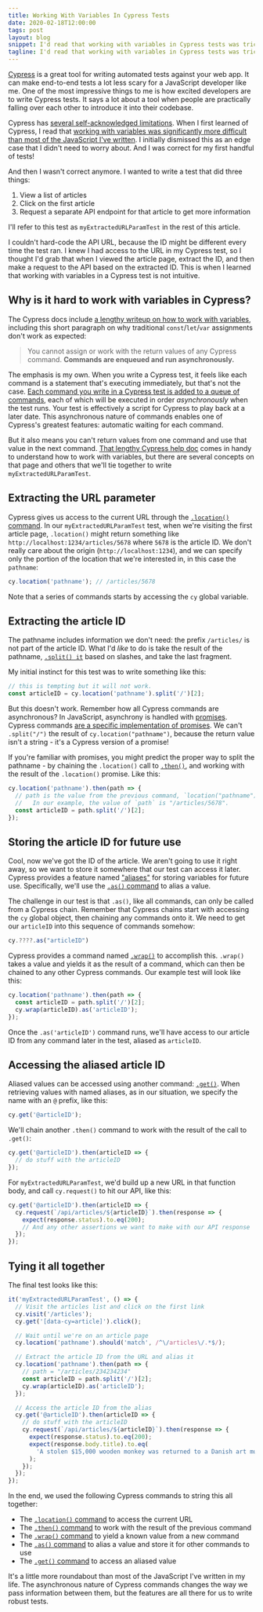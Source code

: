 ```yaml
---
title: Working With Variables In Cypress Tests
date: 2020-02-18T12:00:00
tags: post
layout: blog
snippet: I'd read that working with variables in Cypress tests was tricky, but I dismissed it as an edge case I didn't need to know about. Then I needed to store a variable in a test and hilarity ensued.
tagline: I'd read that working with variables in Cypress tests was tricky, but I dismissed it as an edge case I didn't need to know about. Then I needed to store a variable in a test and hilarity ensued.
---
```


[Cypress](https://cypress.io) is a great tool for writing automated tests against your web app. It can make end-to-end tests a lot less scary for a JavaScript developer like me. One of the most impressive things to me is how excited developers are to write Cypress tests. It says a lot about a tool when people are practically falling over each other to introduce it into their codebase.

Cypress has [several self-acknowledged limitations](https://docs.cypress.io/guides/references/trade-offs.html). When I first learned of Cypress, I read that [working with variables was significantly more difficult than most of the JavaScript I've written](https://docs.cypress.io/guides/core-concepts/variables-and-aliases.html). I initially dismissed this as an edge case that I didn't need to worry about. And I was correct for my first handful of tests!

And then I wasn't correct anymore. I wanted to write a test that did three things:

1. View a list of articles
2. Click on the first article
3. Request a separate API endpoint for that article to get more information

I'll refer to this test as `myExtractedURLParamTest` in the rest of this article.

I couldn't hard-code the API URL, because the ID might be different every time the test ran. I knew I had access to the URL in my Cypress test, so I thought I'd grab that when I viewed the article page, extract the ID, and then make a request to the API based on the extracted ID. This is when I learned that working with variables in a Cypress test is not intuitive.

## Why is it hard to work with variables in Cypress?

The Cypress docs include [a lengthy writeup on how to work with variables](https://docs.cypress.io/guides/core-concepts/variables-and-aliases.html), including this short paragraph on why traditional `const`/`let`/`var` assignments don't work as expected:

> You cannot assign or work with the return values of any Cypress command. **Commands are enqueued and run asynchronously.**

The emphasis is my own. When you write a Cypress test, it feels like each command is a statement that's executing immediately, but that's not the case. [Each command you write in a Cypress test is added to a queue of commands](https://docs.cypress.io/guides/core-concepts/introduction-to-cypress.html#Commands-Are-Asynchronous), each of which will be executed in order _asynchronously_ when the test runs. Your test is effectively a script for Cypress to play back at a later date. This asynchronous nature of commands enables one of Cypress's greatest features: automatic waiting for each command.

But it also means you can't return values from one command and use that value in the next command. [That lengthy Cypress help doc](https://docs.cypress.io/guides/core-concepts/variables-and-aliases.html) comes in handy to understand how to work with variables, but there are several concepts on that page and others that we'll tie together to write `myExtractedURLParamTest`.

## Extracting the URL parameter

Cypress gives us access to the current URL through the [`.location()` command](https://docs.cypress.io/api/commands/location.html#Syntax). In our `myExtractedURLParamTest` test, when we're visiting the first article page, `.location()` might return something like `http://localhost:1234/articles/5678` where `5678` is the article ID. We don't really care about the origin (`http://localhost:1234`), and we can specify only the portion of the location that we're interested in, in this case the `pathname`:

```javascript
cy.location('pathname'); // /articles/5678
```

Note that a series of commands starts by accessing the `cy` global variable.

## Extracting the article ID

The pathname includes information we don't need: the prefix `/articles/` is not part of the article ID. What I'd _like_ to do is take the result of the pathname, [`.split() it`](https://developer.mozilla.org/en-US/docs/Web/JavaScript/Reference/Global_Objects/String/split) based on slashes, and take the last fragment.

My initial instinct for this test was to write something like this:

```javascript
// this is tempting but it will not work.
const articleID = cy.location('pathname').split('/')[2];
```

But this doesn't work. Remember how all Cypress commands are asynchronous? In JavaScript, asynchrony is handled with [promises](https://developer.mozilla.org/en-US/docs/Web/JavaScript/Reference/Global_Objects/Promise). Cypress commands [are a specific implementation of promises](https://docs.cypress.io/guides/core-concepts/introduction-to-cypress.html#Commands-Are-Promises). We can't `.split("/")` the result of `cy.location("pathname")`, because the return value isn't a string - it's a Cypress version of a promise!

If you're familiar with promises, you might predict the proper way to split the pathname - by chaining the `.location()` call to [`.then()`](https://docs.cypress.io/api/commands/then.html#Syntax), and working with the result of the `.location()` promise. Like this:

```javascript
cy.location('pathname').then(path => {
  // path is the value from the previous command, `location("pathname").
  //   In our example, the value of `path` is "/articles/5678".
  const articleID = path.split('/')[2];
});
```

## Storing the article ID for future use

Cool, now we've got the ID of the article. We aren't going to use it right away, so we want to store it somewhere that our test can access it later. Cypress provides a feature named ["aliases"](https://docs.cypress.io/guides/core-concepts/variables-and-aliases.html#Aliases) for storing variables for future use. Specifically, we'll use the [`.as()` command](https://docs.cypress.io/api/commands/as.html#Syntax) to alias a value.

The challenge in our test is that `.as()`, like all commands, can only be called from a Cypress chain. Remember that Cypress chains start with accessing the `cy` global object, then chaining any commands onto it. We need to get our `articleID` into this sequence of commands somehow:

```javascript
cy.????.as("articleID")
```

Cypress provides a command named [`.wrap()`](https://docs.cypress.io/api/commands/wrap.html#Syntax) to accomplish this. `.wrap()` takes a value and yields it as the result of a command, which can then be chained to any other Cypress commands. Our example test will look like this:

```javascript
cy.location('pathname').then(path => {
  const articleID = path.split('/')[2];
  cy.wrap(articleID).as('articleID');
});
```

Once the `.as('articleID')` command runs, we'll have access to our article ID from any command later in the test, aliased as `articleID`.

## Accessing the aliased article ID

Aliased values can be accessed using another command: [`.get()`](https://docs.cypress.io/api/commands/get.html#Syntax). When retrieving values with named aliases, as in our situation, we specify the name with an `@` prefix, like this:

```javascript
cy.get('@articleID');
```

We'll chain another `.then()` command to work with the result of the call to `.get()`:

```javascript
cy.get('@articleID').then(articleID => {
  // do stuff with the articleID
});
```

For `myExtractedURLParamTest`, we'd build up a new URL in that function body, and call `cy.request()` to hit our API, like this:

```javascript
cy.get('@articleID').then(articleID => {
  cy.request(`/api/articles/${articleID}`).then(response => {
    expect(response.status).to.eq(200);
    // And any other assertions we want to make with our API response
  });
});
```

## Tying it all together

The final test looks like this:

```javascript
it('myExtractedURLParamTest', () => {
  // Visit the articles list and click on the first link
  cy.visit('/articles');
  cy.get('[data-cy=article]').click();

  // Wait until we're on an article page
  cy.location('pathname').should('match', /^\/articles\/.*$/);

  // Extract the article ID from the URL and alias it
  cy.location('pathname').then(path => {
    // path = "/articles/234234234"
    const articleID = path.split('/')[2];
    cy.wrap(articleID).as('articleID');
  });

  // Access the article ID from the alias
  cy.get('@articleID').then(articleID => {
    // do stuff with the articleID
    cy.request(`/api/articles/${articleID}`).then(response => {
      expect(response.status).to.eq(200);
      expect(response.body.title).to.eq(
        'A stolen $15,000 wooden monkey was returned to a Danish art museum?'
      );
    });
  });
});
```

In the end, we used the following Cypress commands to string this all together:

- The [`.location()` command](https://docs.cypress.io/api/commands/location.html#Syntax) to access the current URL
- The [`.then()` command](https://docs.cypress.io/api/commands/then.html#Syntax) to work with the result of the previous command
- The [`.wrap()` command](https://docs.cypress.io/api/commands/wrap.html#Syntax) to yield a known value from a new command
- The [`.as()` command](https://docs.cypress.io/api/commands/as.html#Syntax) to alias a value and store it for other commands to use
- The [`.get()` command](https://docs.cypress.io/api/commands/get.html#Syntax) to access an aliased value

It's a little more roundabout than most of the JavaScript I've written in my life. The asynchronous nature of Cypress commands changes the way we pass information between them, but the features are all there for us to write robust tests.
